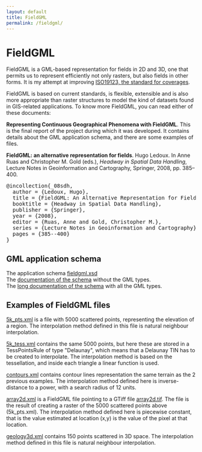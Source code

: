 ```yaml
---
layout: default
title: FieldGML 
permalink: /fieldgml/
---
```


# FieldGML

FieldGML is a GML-based representation for fields in 2D and 3D, one that permits us to represent efficiently not only rasters, but also fields in other forms. 
It is my attempt at improving [ISO19123, the standard for coverages](http://www.iso.org/iso/catalogue_detail.htm?csnumber=40121).

FieldGML is based on current standards, is flexible, extensible and is also more appropriate than raster structures to model the kind of datasets found in GIS-related applications. 
To know more FieldGML, you can read either of these documents:

**Representing Continuous Geographical Phenomena with FieldGML**. This is the final report of the project during which it was developed. It contains details about the GML application schema, and there are some examples of files. <a href="/hledoux/pdfs/fieldgml.pdf"><i class="fa fa-file-pdf-o"></i></a>

<p><strong>FieldGML: an alternative representation for fields</strong>. Hugo Ledoux. In Anne Ruas and Christopher M. Gold (eds.), <em>Headway in Spatial Data Handling</em>, Lecture Notes in Geoinformation and Cartography, Springer, 2008, pp. 385&ndash;400.  <a href="/hledoux/pdfs/08_sdh.pdf"><i class="fa fa-file-pdf-o"></i></a> <a href="http://dx.doi.org/10.1007/978-3-540-68566-1_22"><i class="fa fa-bookmark"></i></a> <a href="#bib_08sdh" data-toggle="collapse"><i class="fa fa-toggle-down"></i></a><div id="bib_08sdh" class="collapse"  tabindex="-1"><pre class="bibtex">@incollection{_08sdh,
  author = {Ledoux, Hugo},
  title = {FieldGML: An Alternative Representation for Fields},
  booktitle = {Headway in Spatial Data Handling},
  publisher = {Springer},
  year = {2008},
  editor = {Ruas, Anne and Gold, Christopher M.},
  series = {Lecture Notes in Geoinformation and Cartography},
  pages = {385--400}
}</pre></div></p>


## GML application schema

The application schema <a href="./fieldgml.xsd">fieldgml.xsd</a><br />
The <a href="./doc/short/fieldgml.xsd.html">documentation of the schema</a> without the GML types.<br />
The <a href="./doc/withgml/fieldgml.xsd.html">long documentation of the schema</a> with all the GML types.<br />

## Examples of FieldGML files

<a href="./examples/5k_pts.xml">5k_pts.xml</a> is a file with 5000 scattered points, representing the elevation of a region. The interpolation method defined in this file is natural neighbour interpolation.

<a href="./examples/5k_tess.xml">5k_tess.xml</a> contains the same 5000 points, but here these are stored in a TessPointsRule of type "Delaunay", which means that a Delaunay TIN has to be created to interpolate. The interpolation method is based on the tessellation, and inside each triangle a linear function is used.

<a href="./examples/contours.xml">contours.xml</a> contains contour lines representation the same terrain as the 2 previous examples. The interpolation method defined here is inverse-distance to a power, with a search radius of 12 units.

<a href="./examples/array2d.xml">array2d.xml</a> is a FieldGML file pointing to a GTiff file <a href="./examples/array2d.tif">array2d.tif</a>. The file is the result of creating a raster of the 5000 scattered points above (5k_pts.xml). The interpolation method defined here is piecewise constant, that is the value estimated at location (x,y) is the value of the pixel at that location.

<a href="./examples/geology3d.xml">geology3d.xml</a> contains 150 points scattered in 3D space. The interpolation method defined in this file is natural neighbour interpolation.
